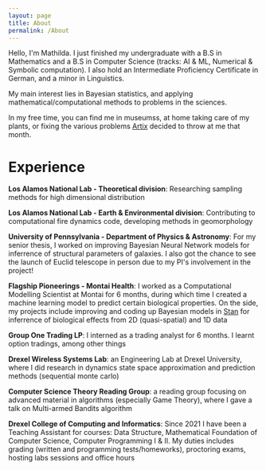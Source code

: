 ```yaml
---
layout: page
title: About
permalink: /About
---
```

Hello, I'm Mathilda. I just finished my undergraduate with a B.S in Mathematics and a B.S in Computer Science (tracks: AI & ML, Numerical & Symbolic computation). I also hold an Intermediate Proficiency Certificate in German, and a minor in Linguistics.

My main interest lies in Bayesian statistics, and applying mathematical/computational methods to problems in the sciences.

In my free time, you can find me in museumss, at home taking care of my plants, or fixing the various problems [Artix](https://artixlinux.org/) decided to throw at me that month. 

# Experience
**Los Alamos National Lab - Theoretical division**: Researching sampling methods for high dimensional distribution 

**Los Alamos National Lab - Earth & Environmental division**: Contributing to computational fire dynamics code, developing methods in geomorphology

**University of Pennsylvania - Department of Physics & Astronomy**: For my senior thesis, I worked on improving Bayesian Neural Network models for inferrence of structural parameters of galaxies. I also got the chance to see the launch of Euclid telescope in person due to my PI's involvement in the project!

**Flagship Pioneerings - Montai Health**: I worked as a Computational Modelling Scientist at Montai for 6 months, during which time I created a machine learning model to predict certain biological properties. On the side, my projects include improving and coding up Bayesian models in [Stan](https://mc-stan.org/) for inferrence of biological effects from 2D (quasi-spatial) and 1D data

**Group One Trading LP**: I interned as a trading analyst for 6 months. I learnt option tradings, among other things

**Drexel Wireless Systems Lab**: an Engineering Lab at Drexel University, where I did research in dynamics state space approximation and prediction methods (sequential monte carlo)

**Computer Science Theory Reading Group**: a reading group focusing on advanced material in algorithms (especially Game Theory), where I gave a talk on Multi-armed Bandits algorithm

**Drexel College of Computing and Informatics**: Since 2021 I have been a Teaching Assistant for courses: Data Structure, Mathematical Foundation of Computer Science, Computer Programming I & II. My duties includes grading (written and programming tests/homeworks), proctoring exams, hosting labs sessions and office hours
